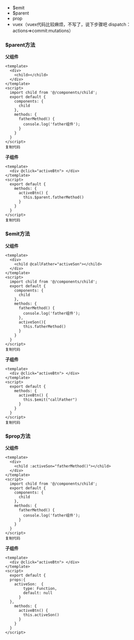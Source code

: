 -   $emit
-   $parent
-   prop
-   vuex（vuex代码比较麻烦，不写了，说下步骤吧 dispatch：actions=>commit:mutations）

### $parent方法

**父组件**

```
<template>
  <div>
    <child></child>
  </div>
</template>
<script>
  import child from '@/components/child';
  export default {
    components: {
      child
    },
    methods: {
      fatherMethod() {
        console.log('father组件');
      }
    }
  }
</script>
复制代码
```

**子组件**

```
<template>
  <div @click="activeBtn"> </div>
</template>
<script>
  export default {
    methods: {
      activeBtn() {
        this.$parent.fatherMethod()
      }
    }
  }
</script>
复制代码
```

### $emit方法

**父组件**

```
<template>
  <div>
    <child @callFather="activeSon"></child>
  </div>
</template>
<script>
  import child from '@/components/child';
  export default {
    components: {
      child
    },
    methods: {
      fatherMethod() {
        console.log('father组件');
      },
      activeSon(){
        this.fatherMethod()
      }
    }
  }
</script>
复制代码
```

**子组件**

```
<template>
  <div @click="activeBtn"> </div>
</template>
<script>
  export default {
    methods: {
      activeBtn() {
        this.$emit("callFather")
      }
    }
  }
</script>
复制代码
```

### $prop方法

**父组件**

```
<template>
  <div>
    <child :activeSon="fatherMethod()"></child>
  </div>
</template>
<script>
  import child from '@/components/child';
  export default {
    components: {
      child
    },
    methods: {
      fatherMethod() {
        console.log('father组件');
      }
    }
  }
</script>
复制代码
```

**子组件**

```
<template>
  <div @click="activeBtn"> </div>
</template>
<script>
  export default {
  props:{
    activeSon:  {
        type: Function,
        default: null
      }
  },
    methods: {
      activeBtn() {
        this.activeSon()
      }
    }
  }
</script>
```

<!--stackedit_data:
eyJoaXN0b3J5IjpbLTQ0ODI2Mzc2MV19
-->
